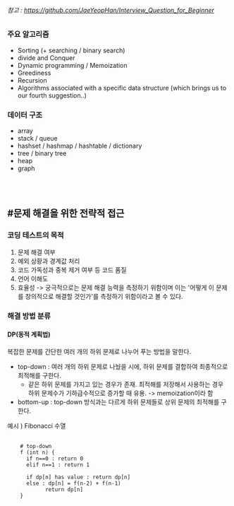 ###### 참고 : https://github.com/JaeYeopHan/Interview_Question_for_Beginner


### 주요 알고리즘
  - Sorting (+ searching / binary search)
  - divide and Conquer
  - Dynamic programming / Memoization
  - Greediness
  - Recursion
  - Algorithms associated with a specific data structure (which brings us to our fourth suggestion..)

### 데이터 구조
  - array
  - stack / queue
  - hashset / hashmap / hashtable / dictionary
  - tree / binary tree
  - heap
  - graph
</br>
</br>

#문제 해결을 위한 전략적 접근
----------------------------
### 코딩 테스트의 목적
   1. 문제 해결 여부
   2. 예외 상황과 경계값 처리
   3. 코드 가독성과 중복 제거 여부 등 코드 품질
   4. 언어 이해도
   5. 효율성
 -> 궁극적으로는 문제 해결 능력을 측정하기 위함이며 이는 '어떻게 이 문제를 창의적으로 해결할 것인가'를 측정하기 위함이라고 볼 수 있다.
 
### 해결 방법 분류
#### DP(동적 계획법)
  복잡한 문제를 간단한 여러 개의 하위 문제로 나누어 푸는 방법을 말한다.
  * top-down : 여러 개의 하위 문제로 나눴을 시에, 하위 문제를 결합하여 최종적으로 최적해를 구한다.
    - 같은 하위 문제를 가지고 있는 경우가 존재. 최적해를 저장해서 사용하는 경우 하위 문제수가 기하급수적으로 증가할 때 유용. -> memoization이라 함
  * bottom-up : top-down 방식과는 다르게 하위 문제들로 상위 문제의 최적해를 구한다.
  
  예시 ) Fibonacci 수열
  <pre>
  <code>
    # top-down
    f (int n) {
      if n==0 : return 0
      elif n==1 : return 1
        
      if dp[n] has value : return dp[n]
      else : dp[n] = f(n-2) + f(n-1)
            return dp[n]
    }
  </code>
  </pre>
  
  


